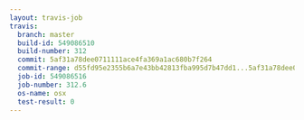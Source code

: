 ```yaml
---
layout: travis-job
travis:
  branch: master
  build-id: 549086510
  build-number: 312
  commit: 5af31a78dee0711111ace4fa369a1ac680b7f264
  commit-range: d55fd95e2355b6a7e43bb42813fba995d7b47dd1...5af31a78dee0711111ace4fa369a1ac680b7f264
  job-id: 549086516
  job-number: 312.6
  os-name: osx
  test-result: 0
---
```

